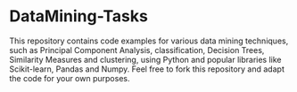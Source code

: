 # DataMining-Tasks
 This repository contains code examples for various data mining techniques, such as Principal Component Analysis, classification, Decision Trees, Similarity Measures and clustering, using Python and popular libraries like Scikit-learn, Pandas and Numpy. Feel free to fork this repository and adapt the code for your own purposes.
